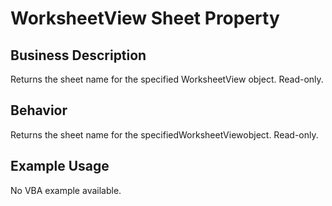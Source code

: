 # WorksheetView Sheet Property

## Business Description
Returns the sheet name for the specified WorksheetView object. Read-only.

## Behavior
Returns the sheet name for the specifiedWorksheetViewobject. Read-only.

## Example Usage
No VBA example available.